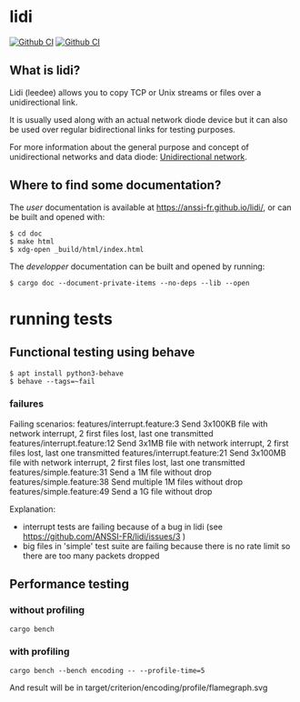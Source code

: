 # lidi

[![Github CI](https://github.com/ANSSI-FR/lidi/workflows/Rust/badge.svg)](https://github.com/ANSSI-FR/lidi/actions)
[![Github CI](https://github.com/ANSSI-FR/lidi/workflows/Clippy/badge.svg)](https://github.com/ANSSI-FR/lidi/actions)

## What is lidi?

Lidi (leedee) allows you to copy TCP or Unix streams or files over a unidirectional link.

It is usually used along with an actual network diode device but it can also be used over regular bidirectional links for testing purposes.

For more information about the general purpose and concept of unidirectional networks and data diode: [Unidirectional network](https://en.wikipedia.org/wiki/Unidirectional_network).

## Where to find some documentation?

The *user* documentation is available at <https://anssi-fr.github.io/lidi/>, or can be built and opened with:

```
$ cd doc
$ make html
$ xdg-open _build/html/index.html
```

The *developper* documentation can be built and opened by running:

```
$ cargo doc --document-private-items --no-deps --lib --open
```

# running tests

## Functional testing using behave

```
$ apt install python3-behave
$ behave --tags=~fail
```

### failures

Failing scenarios:
  features/interrupt.feature:3  Send 3x100KB file with network interrupt, 2 first files lost, last one transmitted
  features/interrupt.feature:12  Send 3x1MB file with network interrupt, 2 first files lost, last one transmitted
  features/interrupt.feature:21  Send 3x100MB file with network interrupt, 2 first files lost, last one transmitted
  features/simple.feature:31  Send a 1M file without drop
  features/simple.feature:38  Send multiple 1M files without drop
  features/simple.feature:49  Send a 1G file without drop

Explanation:
* interrupt tests are failing because of a bug in lidi (see https://github.com/ANSSI-FR/lidi/issues/3 )
* big files in 'simple' test suite are failing because there is no rate limit so there are too many packets dropped

## Performance testing

### without profiling

```
cargo bench
```

### with profiling

```
cargo bench --bench encoding -- --profile-time=5
```

And result will be in target/criterion/encoding/profile/flamegraph.svg

